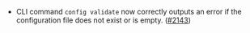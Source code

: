 - CLI command `config validate` now correctly outputs an error if the configuration file
  does not exist or is empty. ([#2143](https://github.com/informalsystems/ibc-rs/issues/2143))